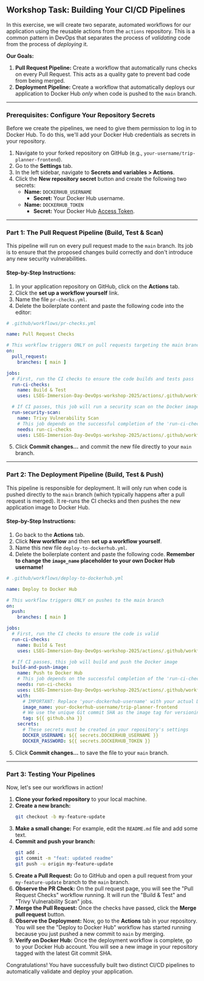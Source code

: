 ## Workshop Task: Building Your CI/CD Pipelines

In this exercise, we will create two separate, automated workflows for our application using the reusable actions from the `actions` repository. This is a common pattern in DevOps that separates the process of *validating* code from the process of *deploying* it.

**Our Goals:**

1.  **Pull Request Pipeline:** Create a workflow that automatically runs checks on every Pull Request. This acts as a quality gate to prevent bad code from being merged.
2.  **Deployment Pipeline:** Create a workflow that automatically deploys our application to Docker Hub *only* when code is pushed to the `main` branch.

-----

### **Prerequisites: Configure Your Repository Secrets**

Before we create the pipelines, we need to give them permission to log in to Docker Hub. To do this, we'll add your Docker Hub credentials as secrets in your repository.

1.  Navigate to your forked repository on GitHub (e.g., `your-username/trip-planner-frontend`).
2.  Go to the **Settings** tab.
3.  In the left sidebar, navigate to **Secrets and variables \> Actions**.
4.  Click the **New repository secret** button and create the following two secrets:
      * **Name:** `DOCKERHUB_USERNAME`
          * **Secret:** Your Docker Hub username.
      * **Name:** `DOCKERHUB_TOKEN`
          * **Secret:** Your Docker Hub [Access Token](https://www.google.com/search?q=https://docs.docker.com/docker-hub/access-tokens/).

-----

### **Part 1: The Pull Request Pipeline (Build, Test & Scan)**

This pipeline will run on every pull request made to the `main` branch. Its job is to ensure that the proposed changes build correctly and don't introduce any new security vulnerabilities.

#### **Step-by-Step Instructions:**

1.  In your application repository on GitHub, click on the **Actions** tab.
2.  Click the **set up a workflow yourself** link.
3.  Name the file `pr-checks.yml`.
4.  Delete the boilerplate content and paste the following code into the editor:

<!-- end list -->

```yaml
# .github/workflows/pr-checks.yml

name: Pull Request Checks

# This workflow triggers ONLY on pull requests targeting the main branch
on:
  pull_request:
    branches: [ main ]

jobs:
  # First, run the CI checks to ensure the code builds and tests pass
  run-ci-checks:
    name: Build & Test
    uses: LSEG-Immersion-Day-DevOps-workshop-2025/actions/.github/workflows/build-test-ci.yml@main

  # If CI passes, this job will run a security scan on the Docker image
  run-security-scan:
    name: Trivy Vulnerability Scan
    # This job depends on the successful completion of the 'run-ci-checks' job
    needs: run-ci-checks
    uses: LSEG-Immersion-Day-DevOps-workshop-2025/actions/.github/workflows/security-scan-ci.yml@main
```

5.  Click **Commit changes...** and commit the new file directly to your `main` branch.

-----

### **Part 2: The Deployment Pipeline (Build, Test & Push)**

This pipeline is responsible for deployment. It will only run when code is pushed directly to the `main` branch (which typically happens after a pull request is merged). It re-runs the CI checks and then pushes the new application image to Docker Hub.

#### **Step-by-Step Instructions:**

1.  Go back to the **Actions** tab.
2.  Click **New workflow** and then **set up a workflow yourself**.
3.  Name this new file `deploy-to-dockerhub.yml`.
4.  Delete the boilerplate content and paste the following code. **Remember to change the `image_name` placeholder to your own Docker Hub username\!**

<!-- end list -->

```yaml
# .github/workflows/deploy-to-dockerhub.yml

name: Deploy to Docker Hub

# This workflow triggers ONLY on pushes to the main branch
on:
  push:
    branches: [ main ]

jobs:
  # First, run the CI checks to ensure the code is valid
  run-ci-checks:
    name: Build & Test
    uses: LSEG-Immersion-Day-DevOps-workshop-2025/actions/.github/workflows/build-test-ci.yml@main

  # If CI passes, this job will build and push the Docker image
  build-and-push-image:
    name: Push to Docker Hub
    # This job depends on the successful completion of the 'run-ci-checks' job
    needs: run-ci-checks
    uses: LSEG-Immersion-Day-DevOps-workshop-2025/actions/.github/workflows/docker-push-ci.yml@main
    with:
      # IMPORTANT: Replace 'your-dockerhub-username' with your actual Docker Hub username
      image_name: your-dockerhub-username/trip-planner-frontend
      # We use the unique Git commit SHA as the image tag for versioning
      tag: ${{ github.sha }}
    secrets:
      # These secrets must be created in your repository's settings
      DOCKER_USERNAME: ${{ secrets.DOCKERHUB_USERNAME }}
      DOCKER_PASSWORD: ${{ secrets.DOCKERHUB_TOKEN }}
```

5.  Click **Commit changes...** to save the file to your `main` branch.

-----

### **Part 3: Testing Your Pipelines**

Now, let's see our workflows in action\!

1.  **Clone your forked repository** to your local machine.
2.  **Create a new branch:**
    ```bash
    git checkout -b my-feature-update
    ```
3.  **Make a small change:** For example, edit the `README.md` file and add some text.
4.  **Commit and push your branch:**
    ```bash
    git add .
    git commit -m "feat: updated readme"
    git push -u origin my-feature-update
    ```
5.  **Create a Pull Request:** Go to GitHub and open a pull request from your `my-feature-update` branch to the `main` branch.
6.  **Observe the PR Check:** On the pull request page, you will see the "Pull Request Checks" workflow running. It will run the "Build & Test" and "Trivy Vulnerability Scan" jobs.
7.  **Merge the Pull Request:** Once the checks have passed, click the **Merge pull request** button.
8.  **Observe the Deployment:** Now, go to the **Actions** tab in your repository. You will see the "Deploy to Docker Hub" workflow has started running because you just pushed a new commit to `main` by merging.
9.  **Verify on Docker Hub:** Once the deployment workflow is complete, go to your Docker Hub account. You will see a new image in your repository tagged with the latest Git commit SHA.

Congratulations\! You have successfully built two distinct CI/CD pipelines to automatically validate and deploy your application.
